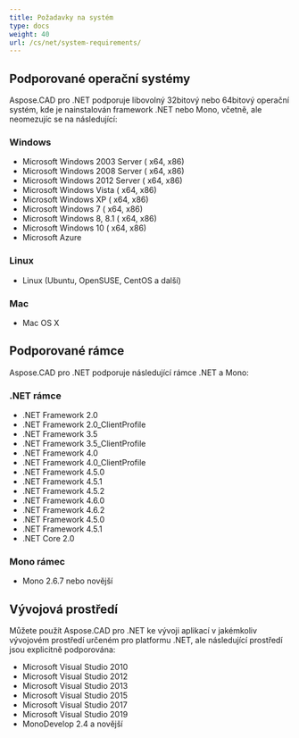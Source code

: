 ```yaml
---
title: Požadavky na systém
type: docs
weight: 40
url: /cs/net/system-requirements/
---
```


## **Podporované operační systémy**

Aspose.CAD pro .NET podporuje libovolný 32bitový nebo 64bitový operační systém, kde je nainstalován framework .NET nebo Mono, včetně, ale neomezujíc se na následující:

### **Windows**

- Microsoft Windows 2003 Server ( x64, x86)
- Microsoft Windows 2008 Server ( x64, x86)
- Microsoft Windows 2012 Server ( x64, x86)
- Microsoft Windows Vista ( x64, x86)
- Microsoft Windows XP ( x64, x86)
- Microsoft Windows 7 ( x64, x86)
- Microsoft Windows 8, 8.1 ( x64, x86)
- Microsoft Windows 10 ( x64, x86)
- Microsoft Azure

### **Linux**

- Linux (Ubuntu, OpenSUSE, CentOS a další)

### **Mac**

- Mac OS X

## **Podporované rámce**

Aspose.CAD pro .NET podporuje následující rámce .NET a Mono:

### **.NET rámce**

- .NET Framework 2.0
- .NET Framework 2.0_ClientProfile
- .NET Framework 3.5
- .NET Framework 3.5_ClientProfile
- .NET Framework 4.0
- .NET Framework 4.0_ClientProfile
- .NET Framework 4.5.0
- .NET Framework 4.5.1
- .NET Framework 4.5.2
- .NET Framework 4.6.0
- .NET Framework 4.6.2
- .NET Framework 4.5.0
- .NET Framework 4.5.1
- .NET Core 2.0

### **Mono rámec**

- Mono 2.6.7 nebo novější

## **Vývojová prostředí**

Můžete použít Aspose.CAD pro .NET ke vývoji aplikací v jakémkoliv vývojovém prostředí určeném pro platformu .NET, ale následující prostředí jsou explicitně podporována:

- Microsoft Visual Studio 2010
- Microsoft Visual Studio 2012
- Microsoft Visual Studio 2013
- Microsoft Visual Studio 2015
- Microsoft Visual Studio 2017
- Microsoft Visual Studio 2019
- MonoDevelop 2.4 a novější
